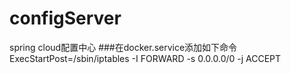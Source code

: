 # configServer
spring cloud配置中心
###在docker.service添加如下命令
  ExecStartPost=/sbin/iptables -I FORWARD -s 0.0.0.0/0 -j ACCEPT


